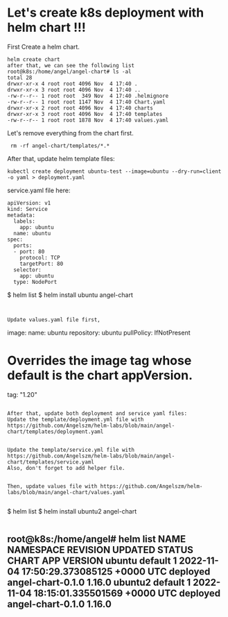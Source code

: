 # Let's create k8s deployment with helm chart !!! 


First Create a helm chart. 
```
helm create chart 
after that, we can see the following list
root@k8s:/home/angel/angel-chart# ls -al
total 28
drwxr-xr-x 4 root root 4096 Nov  4 17:40 .
drwxr-xr-x 3 root root 4096 Nov  4 17:40 ..
-rw-r--r-- 1 root root  349 Nov  4 17:40 .helmignore
-rw-r--r-- 1 root root 1147 Nov  4 17:40 Chart.yaml
drwxr-xr-x 2 root root 4096 Nov  4 17:40 charts
drwxr-xr-x 3 root root 4096 Nov  4 17:40 templates
-rw-r--r-- 1 root root 1878 Nov  4 17:40 values.yaml
```

Let's remove everything from the chart first. 
```
 rm -rf angel-chart/templates/*.*
```

After that, update helm template files: 
```
kubectl create deployment ubuntu-test --image=ubuntu --dry-run=client -o yaml > deployment.yaml
```
service.yaml file here: 
```
apiVersion: v1
kind: Service
metadata:
  labels:
    app: ubuntu
  name: ubuntu
spec:
  ports:
  - port: 80
    protocol: TCP
    targetPort: 80
  selector:
    app: ubuntu
  type: NodePort
```
$ helm list
$ helm install ubuntu angel-chart
```


Update values.yaml file first, 
```
image:
  name: ubuntu
  repository: ubuntu
  pullPolicy: IfNotPresent
  # Overrides the image tag whose default is the chart appVersion.
  tag: "1.20"
```

After that, update both deployment and service yaml files: 
Update the template/deployment.yml file with https://github.com/Angelszm/helm-labs/blob/main/angel-chart/templates/deployment.yaml


Update the template/service.yml file with https://github.com/Angelszm/helm-labs/blob/main/angel-chart/templates/service.yaml
Also, don't forget to add helper file. 


Then, update values file with https://github.com/Angelszm/helm-labs/blob/main/angel-chart/values.yaml


```
$ helm list
$ helm install ubuntu2 angel-chart
```

```
root@k8s:/home/angel# helm list
NAME   	NAMESPACE	REVISION	UPDATED                                	STATUS  	CHART            	APP VERSION
ubuntu 	default  	1       	2022-11-04 17:50:29.373085125 +0000 UTC	deployed	angel-chart-0.1.0	1.16.0
ubuntu2	default  	1       	2022-11-04 18:15:01.335501569 +0000 UTC	deployed	angel-chart-0.1.0	1.16.0
- 

